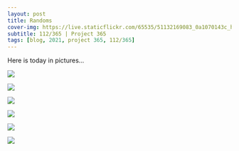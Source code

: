 ```yaml
---
layout: post
title: Randoms
cover-img: https://live.staticflickr.com/65535/51132169083_0a1070143c_h.jpg
subtitle: 112/365 | Project 365
tags: [blog, 2021, project 365, 112/365]
---
```

<style>
  .intro-header.big-img {
    background-position:center 
  }
</style>
Here is today in pictures...
<p class="post-img-wrap">
  <img src="https://live.staticflickr.com/65535/51132169083_0a1070143c_h.jpg">
</p>
<p class="post-img-wrap">
  <img src="https://live.staticflickr.com/65535/51132443898_bfff87251f_h.jpg">
</p>
<p class="post-img-wrap">
  <img src="https://live.staticflickr.com/65535/51132734394_b19f59f14e_h.jpg">
</p>
<p class="post-img-wrap">
  <img src="https://live.staticflickr.com/65535/51133344915_5b8958e4a6_h.jpg">
</p>
<p class="post-img-wrap">
  <img src="https://live.staticflickr.com/65535/51132444343_4f5446c108_h.jpg">
</p>
<p class="post-img-wrap">
  <img src="https://live.staticflickr.com/65535/51135828007_57d597fb54_h.jpg">
</p>
